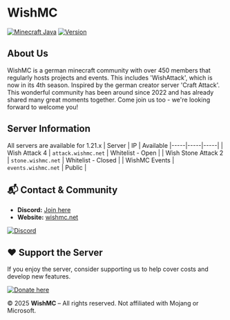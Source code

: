 # WishMC

[![Minecraft Java](https://img.shields.io/badge/Java%20Edition-brightgreen?style=for-the-badge)](https://wishmc.net)
[![Version](https://img.shields.io/badge/1.21.x-blue?style=for-the-badge)](https://wishmc.net/)

## About Us
WishMC is a german minecraft community with over 450 members that regularly hosts projects and events. This includes 'WishAttack', which is now in its 4th season. Inspired by the german creator server 'Craft Attack'. This wonderful community has been around since 2022 and has already shared many great moments together. Come join us too - we're looking forward to welcome you!

## Server Information
All servers are available for 1.21.x
| Server        | IP | Available
|-----|-----|-----|
| Wish Attack 4 | `attack.wishmc.net` | Whitelist - Open |
| Wish Stone Attack 2 | `stone.wishmc.net` | Whitelist - Closed |
| WishMC Events | `events.wishmc.net` | Public |

## 📬 Contact & Community
- **Discord:** [Join here](https://wishmc.net/discord)  
- **Website:** [wishmc.net](https://wishmc.net)

[![Discord](https://discordapp.com/api/guilds/972817104204075028/widget.png?style=banner2)](https://wishmc.net/discord)

## ❤️ Support the Server
If you enjoy the server, consider supporting us to help cover costs and develop new features.

[![Donate here](https://img.shields.io/badge/Donate%20Here-red?style=for-the-badge)](https://buymeacoffee.com/maschlax)

© 2025 **WishMC** – All rights reserved.
Not affiliated with Mojang or Microsoft.
